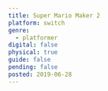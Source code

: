 ```yaml
---
title: Super Mario Maker 2
platform: switch
genre:
  - platformer
digital: false
physical: true
guide: false
pending: false
posted: 2019-06-28
---
```

